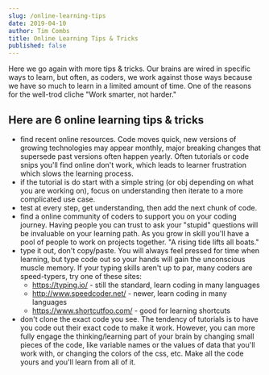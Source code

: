 ```yaml
---
slug: /online-learning-tips
date: 2019-04-10
author: Tim Combs
title: Online Learning Tips & Tricks
published: false
---
```


Here we go again with more tips & tricks. Our brains are wired in specific ways to learn, but often, as coders, we work against those ways because we have so much to learn in a limited amount of time. One of the reasons for the well-trod cliche "Work smarter, not harder."

## Here are 6 online learning tips & tricks
- find recent online resources. Code moves quick, new versions of growing technologies may appear monthly, major breaking changes that supersede past versions often happen yearly. Often tutorials or code snips you'll find online don't work, which leads to learner frustration which slows the learning process.
- if the tutorial is do start with a simple string (or obj depending on what you are working on), focus on understanding then iterate to a more complicated use case. 
- test at every step, get understanding, then add the next chunk of code. 
- find a online community of coders to support you on your coding journey. Having people you can trust to ask your "stupid" questions will be invaluable on your learning path. As you grow in skill you'll have a pool of people to work on projects together. "A rising tide lifts all boats."
- type it out, don't copy/paste. You will always feel pressed for time when learning, but type code out so your hands will gain the unconscious muscle memory. If your typing skills aren't up to par, many coders are speed-typers, try one of these sites:
  - https://typing.io/ - still the standard, learn coding in many languages
  - http://www.speedcoder.net/ - newer, learn coding in many languages
  - https://www.shortcutfoo.com/ - good for learning shortcuts
- don't clone the exact code you see. The tendency of tutorials is to have you code out their exact code to make it work. However, you can more fully engage the thinking/learning part of your brain by changing small pieces of the code, like variable names or the values of data that you'll work with, or changing the colors of the css, etc. Make all the code yours and you'll learn from all of it.
